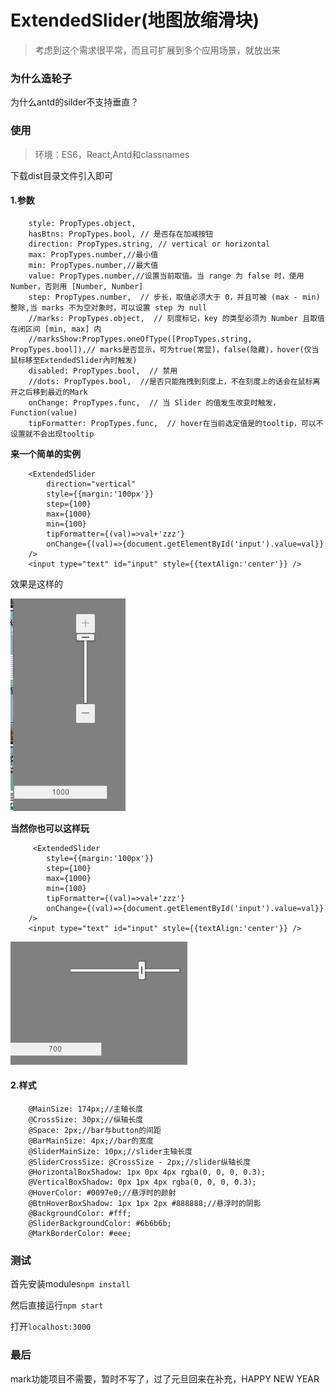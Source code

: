 # ExtendedSlider(地图放缩滑块)

> 考虑到这个需求很平常，而且可扩展到多个应用场景，就放出来

### 为什么造轮子

为什么antd的silder不支持垂直？

### 使用

> 环境：ES6，React,Antd和classnames

下载dist目录文件引入即可

#### 1.参数

```
    style: PropTypes.object,
    hasBtns: PropTypes.bool, // 是否存在加减按钮
    direction: PropTypes.string, // vertical or horizontal
    max: PropTypes.number,//最小值
    min: PropTypes.number,//最大值
    value: PropTypes.number,//设置当前取值。当 range 为 false 时，使用 Number，否则用 [Number, Number]
    step: PropTypes.number,  // 步长，取值必须大于 0，并且可被 (max - min) 整除,当 marks 不为空对象时，可以设置 step 为 null
    //marks: PropTypes.object,  // 刻度标记，key 的类型必须为 Number 且取值在闭区间 [min, max] 内
    //marksShow:PropTypes.oneOfType([PropTypes.string, PropTypes.bool]),// marks是否显示，可为true(常显)，false(隐藏)，hover(仅当鼠标移至ExtendedSlider內时触发)
    disabled: PropTypes.bool,  // 禁用
    //dots: PropTypes.bool,  //是否只能拖拽到刻度上，不在刻度上的话会在鼠标离开之后移到最近的Mark
    onChange: PropTypes.func,  // 当 Slider 的值发生改变时触发，Function(value)
    tipFormatter: PropTypes.func,  // hover在当前选定值是的tooltip，可以不设置就不会出现tooltip
```

**来一个简单的实例**

```
    <ExtendedSlider
        direction="vertical"
        style={{margin:'100px'}}
        step={100}
        max={1000}
        min={100}
        tipFormatter={(val)=>val+'zzz'}
        onChange={(val)=>{document.getElementById('input').value=val}}
    />
    <input type="text" id="input" style={{textAlign:'center'}} />
```

效果是这样的

![antd_select](https://github.com/hanzhangyu/ExtendedSlider/blob/master/app/img/ExtendedSlider.gif)

**当然你也可以这样玩**

```
     <ExtendedSlider
        style={{margin:'100px'}}
        step={100}
        max={1000}
        min={100}
        tipFormatter={(val)=>val+'zzz'}
        onChange={(val)=>{document.getElementById('input').value=val}}
    />
    <input type="text" id="input" style={{textAlign:'center'}} />
```

![antd_cascader](https://github.com/hanzhangyu/ExtendedSlider/blob/master/app/img/ExtendedSlider_noBtn.gif)

#### 2.样式

```
    @MainSize: 174px;//主轴长度
    @CrossSize: 30px;//纵轴长度
    @Space: 2px;//bar与button的间距
    @BarMainSize: 4px;//bar的宽度
    @SliderMainSize: 10px;//slider主轴长度
    @SliderCrossSize: @CrossSize - 2px;//slider纵轴长度
    @HorizontalBoxShadow: 1px 0px 4px rgba(0, 0, 0, 0.3);
    @VerticalBoxShadow: 0px 1px 4px rgba(0, 0, 0, 0.3);
    @HoverColor: #0097e0;//悬浮时的颜射
    @BtnHoverBoxShadow: 1px 1px 2px #888888;//悬浮时的阴影
    @BackgroundColor: #fff;
    @SliderBackgroundColor: #6b6b6b;
    @MarkBorderColor: #eee;
```

### 测试

首先安装modules`npm install`

然后直接运行`npm start`

打开`localhost:3000`

### 最后

mark功能项目不需要，暂时不写了，过了元旦回来在补充，HAPPY NEW YEAR




